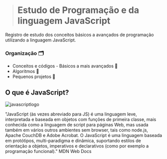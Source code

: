 ># Estudo de Programação e da linguagem JavaScript

Registro de estudo dos conceitos básicos a avançados de programação utilizando a linguagem JavaScript.

### Organização 🗂️

+ Conceitos e códigos - Básicos a mais avançados 📁
+ Algoritmos 📁
+ Pequenos projetos 📁

## O que é JavaScript?
![javascriptlogo](https://github.com/RobbFreitas/Estudos-em-JavaScript/blob/main/jslogo.png)

"JavaScript (às vezes abreviado para JS) é uma linguagem leve, interpretada e baseada em objetos com funções de primeira classe, mais conhecida como a linguagem de script para páginas Web, mas usada também em vários outros ambientes sem browser, tais como node.js,  Apache CouchDB e Adobe Acrobat. O JavaScript é uma linguagem baseada em protótipos, multi-paradigma e dinâmica, suportando estilos de orientação a objetos, imperativos e declarativos (como por exemplo a programação funcional)." MDN Web Docs
